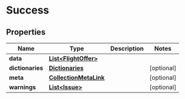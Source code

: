 # Success

## Properties
Name | Type | Description | Notes
------------ | ------------- | ------------- | -------------
**data** | [**List&lt;FlightOffer&gt;**](FlightOffer.md) |  | 
**dictionaries** | [**Dictionaries**](Dictionaries.md) |  |  [optional]
**meta** | [**CollectionMetaLink**](CollectionMetaLink.md) |  |  [optional]
**warnings** | [**List&lt;Issue&gt;**](Issue.md) |  |  [optional]
